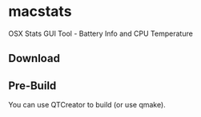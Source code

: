 # macstats
OSX Stats GUI Tool - Battery Info and CPU Temperature

## Download


## Pre-Build

You can use QTCreator to build (or use qmake).


